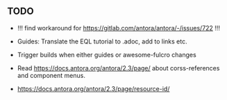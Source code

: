 ## TODO

- !!! find workaround for https://gitlab.com/antora/antora/-/issues/722 !!!
- Guides: Translate the EQL tutorial to .adoc, add to links etc.
- Trigger builds when either guides or awesome-fulcro changes

- Read https://docs.antora.org/antora/2.3/page/ about corss-references and component menus.
- https://docs.antora.org/antora/2.3/page/resource-id/


